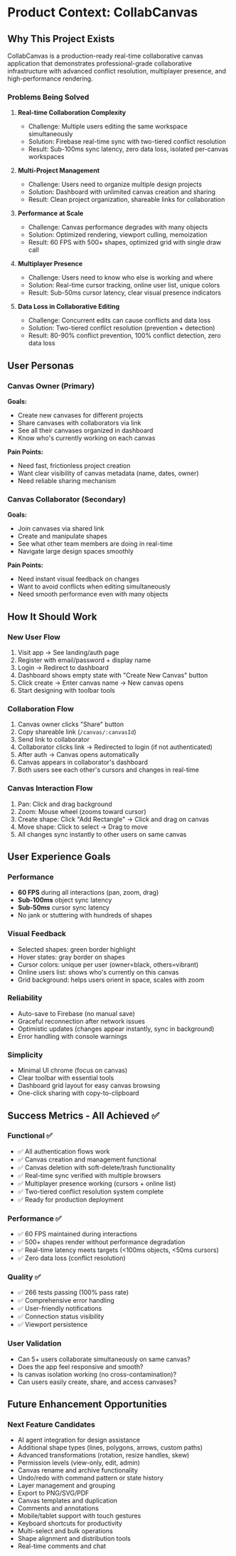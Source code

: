 # Product Context: CollabCanvas

## Why This Project Exists

CollabCanvas is a production-ready real-time collaborative canvas application that demonstrates professional-grade collaborative infrastructure with advanced conflict resolution, multiplayer presence, and high-performance rendering.

### Problems Being Solved

1. **Real-time Collaboration Complexity**
   - Challenge: Multiple users editing the same workspace simultaneously
   - Solution: Firebase real-time sync with two-tiered conflict resolution
   - Result: Sub-100ms sync latency, zero data loss, isolated per-canvas workspaces

2. **Multi-Project Management**
   - Challenge: Users need to organize multiple design projects
   - Solution: Dashboard with unlimited canvas creation and sharing
   - Result: Clean project organization, shareable links for collaboration

3. **Performance at Scale**
   - Challenge: Canvas performance degrades with many objects
   - Solution: Optimized rendering, viewport culling, memoization
   - Result: 60 FPS with 500+ shapes, optimized grid with single draw call

4. **Multiplayer Presence**
   - Challenge: Users need to know who else is working and where
   - Solution: Real-time cursor tracking, online user list, unique colors
   - Result: Sub-50ms cursor latency, clear visual presence indicators

5. **Data Loss in Collaborative Editing**
   - Challenge: Concurrent edits can cause conflicts and data loss
   - Solution: Two-tiered conflict resolution (prevention + detection)
   - Result: 80-90% conflict prevention, 100% conflict detection, zero data loss

## User Personas

### Canvas Owner (Primary)
**Goals:**
- Create new canvases for different projects
- Share canvases with collaborators via link
- See all their canvases organized in dashboard
- Know who's currently working on each canvas

**Pain Points:**
- Need fast, frictionless project creation
- Want clear visibility of canvas metadata (name, dates, owner)
- Need reliable sharing mechanism

### Canvas Collaborator (Secondary)
**Goals:**
- Join canvases via shared link
- Create and manipulate shapes
- See what other team members are doing in real-time
- Navigate large design spaces smoothly

**Pain Points:**
- Need instant visual feedback on changes
- Want to avoid conflicts when editing simultaneously
- Need smooth performance even with many objects

## How It Should Work

### New User Flow
1. Visit app → See landing/auth page
2. Register with email/password + display name
3. Login → Redirect to dashboard
4. Dashboard shows empty state with "Create New Canvas" button
5. Click create → Enter canvas name → New canvas opens
6. Start designing with toolbar tools

### Collaboration Flow
1. Canvas owner clicks "Share" button
2. Copy shareable link (`/canvas/:canvasId`)
3. Send link to collaborator
4. Collaborator clicks link → Redirected to login (if not authenticated)
5. After auth → Canvas opens automatically
6. Canvas appears in collaborator's dashboard
7. Both users see each other's cursors and changes in real-time

### Canvas Interaction Flow
1. Pan: Click and drag background
2. Zoom: Mouse wheel (zooms toward cursor)
3. Create shape: Click "Add Rectangle" → Click and drag on canvas
4. Move shape: Click to select → Drag to move
5. All changes sync instantly to other users on same canvas

## User Experience Goals

### Performance
- **60 FPS** during all interactions (pan, zoom, drag)
- **Sub-100ms** object sync latency
- **Sub-50ms** cursor sync latency
- No jank or stuttering with hundreds of shapes

### Visual Feedback
- Selected shapes: green border highlight
- Hover states: gray border on shapes
- Cursor colors: unique per user (owner=black, others=vibrant)
- Online users list: shows who's currently on this canvas
- Grid background: helps users orient in space, scales with zoom

### Reliability
- Auto-save to Firebase (no manual save)
- Graceful reconnection after network issues
- Optimistic updates (changes appear instantly, sync in background)
- Error handling with console warnings

### Simplicity
- Minimal UI chrome (focus on canvas)
- Clear toolbar with essential tools
- Dashboard grid layout for easy canvas browsing
- One-click sharing with copy-to-clipboard

## Success Metrics - All Achieved ✅

### Functional ✅
- ✅ All authentication flows work
- ✅ Canvas creation and management functional
- ✅ Canvas deletion with soft-delete/trash functionality
- ✅ Real-time sync verified with multiple browsers
- ✅ Multiplayer presence working (cursors + online list)
- ✅ Two-tiered conflict resolution system complete
- ✅ Ready for production deployment

### Performance ✅
- ✅ 60 FPS maintained during interactions
- ✅ 500+ shapes render without performance degradation
- ✅ Real-time latency meets targets (<100ms objects, <50ms cursors)
- ✅ Zero data loss (conflict resolution)

### Quality ✅
- ✅ 266 tests passing (100% pass rate)
- ✅ Comprehensive error handling
- ✅ User-friendly notifications
- ✅ Connection status visibility
- ✅ Viewport persistence

### User Validation
- Can 5+ users collaborate simultaneously on same canvas?
- Does the app feel responsive and smooth?
- Is canvas isolation working (no cross-contamination)?
- Can users easily create, share, and access canvases?

## Future Enhancement Opportunities

### Next Feature Candidates
- AI agent integration for design assistance
- Additional shape types (lines, polygons, arrows, custom paths)
- Advanced transformations (rotation, resize handles, skew)
- Permission levels (view-only, edit, admin)
- Canvas rename and archive functionality
- Undo/redo with command pattern or state history
- Layer management and grouping
- Export to PNG/SVG/PDF
- Canvas templates and duplication
- Comments and annotations
- Mobile/tablet support with touch gestures
- Keyboard shortcuts for productivity
- Multi-select and bulk operations
- Shape alignment and distribution tools
- Real-time comments and chat

